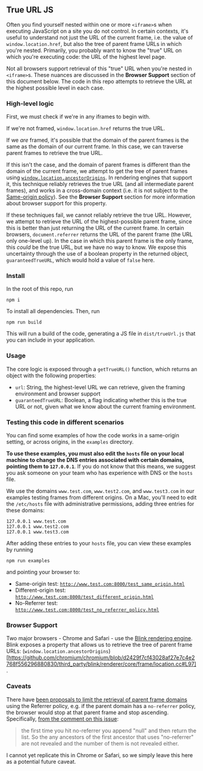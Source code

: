 ## True URL JS

Often you find yourself nested within one or more `<iframe>`s when executing JavaScript on a site you do not control. In certain contexts, it's useful to understand not just the URL of the current frame, i.e. the value of `window.location.href`, but also the tree of parent frame URLs in which you're nested. Primarily, you probably want to know the "true" URL on which you're executing code: the URL of the highest level page.

Not all browsers support retrieval of this "true" URL when you're nested in `<iframe>`s. These nuances are discussed in the **Browser Support** section of this document below. The code in this repo attempts to retrieve the URL at the highest possible level in each case.

### High-level logic

First, we must check if we're in any iframes to begin with.

If we're not framed, `window.location.href` returns the true URL.

If we _are_ framed, it's possible that the domain of the parent frames is the same as the domain of our current frame. In this case, we can traverse parent frames to retrieve the true URL.

If this isn't the case, and the domain of parent frames is different than the domain of the current frame, we attempt to get the tree of parent frames using [`window.location.ancestorOrigins`](https://github.com/chromium/chromium/blob/d2429f7cf43028af27e7c4e2768f556296880830/third_party/blink/renderer/core/frame/location.cc#L97). In rendering engines that support it, this technique reliably retrieves the true URL (and all intermediate parent frames), and works in a cross-domain context (i.e. it is not subject to the [Same-origin policy](https://en.wikipedia.org/wiki/Same-origin_policy)). See the **Browser Support** section for more information about browser support for this property.

If these techniques fail, we cannot reliably retrieve the true URL. However, we attempt to retrieve the URL of the highest-possible parent frame, since this is better than just returning the URL of the current frame. In certain browsers, `document.referrer` returns the URL of the parent frame (the URL only one-level up). In the case in which this parent frame is the only frame, this _could_ be the true URL, but we have no way to know. We expose this uncertainty through the use of a boolean property in the returned object, `guaranteedTrueURL`, which would hold a value of `false` here.

### Install

In the root of this repo, run 

    npm i

To install all dependencies. Then, run

    npm run build

This will run a build of the code, generating a JS file in `dist/trueUrl.js` that you can include in your application.

### Usage

The core logic is exposed through a `getTrueURL()` function, which returns an object with the following properties:

* `url`: String, the highest-level URL we can retrieve, given the framing environment and browser support
* `guaranteedTrueURL`: Boolean, a flag indicating whether this is the true URL or not, given what we know about the current framing environment.

### Testing this code in different scenarios

You can find some examples of how the code works in a same-origin setting, or across origins, in the `examples` directory. 

**To use these examples, you must also edit the `hosts` file on your local machine to change the DNS entries associated with certain domains, pointing them to `127.0.0.1`**. If you do not know that this means, we suggest you ask someone on your team who has experience with DNS or the `hosts` file. 

We use the domains `www.test.com`, `www.test2.com`, and `www.test3.com` in our examples testing frames from different origins. On a Mac, you'll need to edit the `/etc/hosts` file with administrative permissions, adding three entries for these domains:

    127.0.0.1 www.test.com
    127.0.0.1 www.test2.com
    127.0.0.1 www.test3.com

After adding these entries to your `hosts` file, you can view these examples by running

    npm run examples

and pointing your browser to:

* Same-origin test: [`http://www.test.com:8000/test_same_origin.html`](http://www.test.com:8000/test_same_origin.html)
* Different-origin test: [`http://www.test.com:8000/test_different_origin.html`](http://www.test.com:8000/test_different_origin.html)
* No-Referrer test: [`http://www.test.com:8000/test_no_referrer_policy.html`](http://www.test.com:8000/test_no_referrer_policy.html)

### Browser Support

Two major browsers - Chrome and Safari - use the [Blink rendering engine](https://www.chromium.org/blink). Blink exposes a property that allows us to retrieve the tree of parent frame URLs: (`window.location.ancestorOrigins`)[https://github.com/chromium/chromium/blob/d2429f7cf43028af27e7c4e2768f556296880830/third_party/blink/renderer/core/frame/location.cc#L97].

### Caveats

There have [been proposals to limit the retrieval of parent frame domains](https://github.com/whatwg/html/issues/1918) using the Referrer policy, e.g. if the parent domain has a `no-referrer` policy, the browser would stop at that parent frame and stop ascending. Specifically, [from the comment on this issue](https://github.com/whatwg/html/issues/1918#issuecomment-290303030):

> the first time you hit no-referrer you append "null" and then return the list. So the any ancestors of the first ancestor that uses "no-referrer" are not revealed and the number of them is not revealed either.

I cannot yet replicate this in Chrome or Safari, so we simply leave this here as a potential future caveat.
